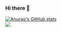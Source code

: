 ### Hi there 👋

<!--
**stbhg5/stbhg5** is a ✨ _special_ ✨ repository because its `README.md` (this file) appears on your GitHub profile.

Here are some ideas to get you started:

- 🔭 I’m currently working on ...
- 🌱 I’m currently learning ...
- 👯 I’m looking to collaborate on ...
- 🤔 I’m looking for help with ...
- 💬 Ask me about ...
- 📫 How to reach me: ...
- 😄 Pronouns: ...
- ⚡ Fun fact: ...
-->

[![Anurag's GitHub stats](https://github-readme-stats.vercel.app/api?username=stbhg5)](https://github.com/stbhg5/github-readme-stats)
<br/>
<a href="https://opgc.me/#/users/stbhg5" target="_blank"><img src="https://api.opgc.me/githubs/users/stbhg5/tag/?theme=basic" /></a>
